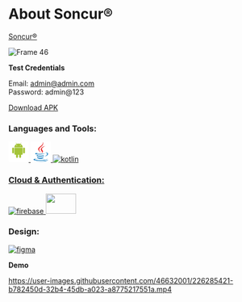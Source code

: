 # About Soncur®
<a href="https://soncur.in/">Soncur®</a>

<img width="1920" alt="Frame 46" src="https://user-images.githubusercontent.com/46632001/192146123-6bb331a5-60bf-44e1-805e-5849f986b88a.png">

<B>Test Credentials</B>

Email: admin@admin.com
<br/>
Password: admin@123

<a href="https://drive.google.com/file/d/1HZwZgLGID3Sga2fHqnOkp1eapWZe2nBM/view?usp=sharing">
Download APK 
</a> 
<br/>

<h3 align="left">Languages and Tools:</h3>
<p align="left"> <a href="https://developer.android.com" target="_blank" rel="noreferrer"> <img src="https://raw.githubusercontent.com/devicons/devicon/master/icons/android/android-original-wordmark.svg" alt="android" width="40" height="40"/> </a>
<a href="https://www.java.com" target="_blank" rel="noreferrer"> <img src="https://raw.githubusercontent.com/devicons/devicon/master/icons/java/java-original.svg" alt="java" width="40" height="40"/> </a> <a href="https://kotlinlang.org" target="_blank" rel="noreferrer"> <img src="https://www.vectorlogo.zone/logos/kotlinlang/kotlinlang-icon.svg" alt="kotlin" width="40" height="40"/>

<h3 align="left">Cloud & Authentication:</h3>
<a href="https://firebase.google.com/" target="_blank" rel="noreferrer"> <img src="https://www.vectorlogo.zone/logos/firebase/firebase-icon.svg" alt="firebase" width="40" height="40"/> </a> <a href="https://azure.microsoft.com" target="_blank" rel="noreferrer"><img src="https://user-images.githubusercontent.com/46632001/195971075-1708cb93-e6e2-420f-91bf-3a6292355fb9.png" width="60" height="40"/> </a>
  
<h3 align="left">Design:</h3>
<a href="https://www.figma.com/" target="_blank" rel="noreferrer"> <img src="https://www.vectorlogo.zone/logos/figma/figma-icon.svg" alt="figma" width="40" height="40"/> </a>
  
  
<B>Demo</B>

https://user-images.githubusercontent.com/46632001/226285421-b782450d-32b4-45db-a023-a8775217551a.mp4


